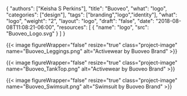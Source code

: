{
	"authors": ["Keisha S Perkins"],
	"title": "Buoveo",
	"what": "logo",
	"categories": ["design"],
	"tags": ["branding","logo","identity"],
	"what": "logo",
	"weight": "2",
	"layout": "logo",
	"draft": "false",
	"date": "2018-08-08T11:08:21-06:00",
	"resources": [
	      {
	         "name": "logo",
	         "src": "Buoveo_Logo.svg"
	      }
	    ]
}

{{< image figureWrapper="false" resize="true"  class="project-image" name="Buoveo_Leggings.png" alt="Activewear by Buoveo Brand" >}}

{{< image figureWrapper="false" resize="true"  class="project-image" name="Buoveo_TankTop.png" alt="Activewear by Buoveo Brand" >}}

{{< image figureWrapper="false" resize="true"  class="project-image" name="Buoveo_Swimsuit.png" alt="Swimsuit by Buoveo Brand" >}}

